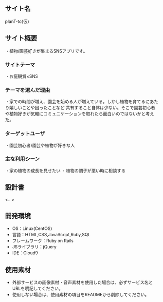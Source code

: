 ## サイト名
planT-to(仮)

## サイト概要
・植物/園芸好きが集まるSNSアプリです。

### サイトテーマ
・お庭観賞×SNS

### テーマを選んだ理由
・家での時間が増え、園芸を始める人が増えている。しかし植物を育てるにあたり嬉しいことや困ったことなど
共有すること自体は少ない。そこで園芸初心者や植物好きが気軽にコミュニケーションを取れたら面白いのではないかと考えた。

### ターゲットユーザ
・園芸初心者/園芸や植物が好きな人

### 主な利用シーン
・家の植物の成長を見せたい
・植物の調子が悪い時に相談する

## 設計書
<...>

## 開発環境
- OS：Linux(CentOS)
- 言語：HTML,CSS,JavaScript,Ruby,SQL
- フレームワーク：Ruby on Rails
- JSライブラリ：jQuery
- IDE：Cloud9

## 使用素材
- 外部サービスの画像素材・音声素材を使用した場合は、必ずサービス名とURLを明記してください。
- 使用しない場合は、使用素材の項目をREADMEから削除してください。